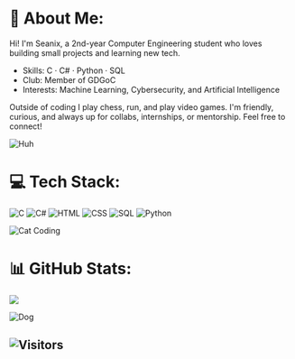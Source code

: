 # 💫 About Me:

Hi! I'm Seanix, a 2nd-year Computer Engineering student who loves building small projects and learning new tech.

- Skills: C · C# · Python · SQL
- Club: Member of GDGoC
- Interests: Machine Learning, Cybersecurity, and Artificial Intelligence

Outside of coding I play chess, run, and play video games. I'm friendly, curious, and always up for collabs, internships, or mentorship.
Feel free to connect!

![Huh](https://media.giphy.com/media/6uGhT1O4sxpi8/giphy.gif)

# 💻 Tech Stack:

![C](https://img.shields.io/badge/c-%2300599C.svg?style=for-the-badge&logo=c&logoColor=white)
![C#](https://img.shields.io/badge/c%23-%23239120.svg?style=for-the-badge&logo=csharp&logoColor=white)
![HTML](https://img.shields.io/badge/html5-%23E34F26.svg?style=for-the-badge&logo=html5&logoColor=white)
![CSS](https://img.shields.io/badge/css3-%231572B6.svg?style=for-the-badge&logo=css3&logoColor=white)
![SQL](https://img.shields.io/badge/sql-%230074D9.svg?style=for-the-badge&logo=mysql&logoColor=white)
![Python](https://img.shields.io/badge/python-%233776AB.svg?style=for-the-badge&logo=python&logoColor=white)

![Cat Coding](https://media.giphy.com/media/JIX9t2j0ZTN9S/giphy.gif)

# 📊 GitHub Stats:

![](https://nirzak-streak-stats.vercel.app/?user=seanixreal&theme=dark&hide_border=false)<br/>

![Dog](https://media2.giphy.com/media/v1.Y2lkPTc5MGI3NjExanJqbnhtZDNjMWhlYmI2bnRqbnV4cnFjcTBvdTUwa2NsbDNqaXd6byZlcD12MV9pbnRlcm5hbF9naWZfYnlfaWQmY3Q9Zw/1kkxWqT5nvLXupUTwK/giphy.gif)

![Visitors](https://komarev.com/ghpvc/?username=seanixreal)
---
<!-- Proudly created with GPRM ( https://gprm.itsvg.in ) -->